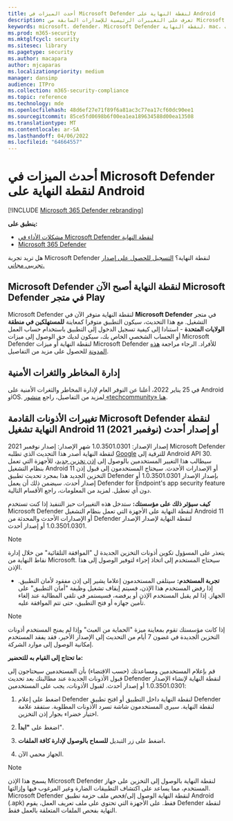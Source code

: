 ```yaml
---
title: أحدث الميزات في Microsoft Defender لنقطة النهاية على Android
description: تعرف على التغييرات الرئيسية للإصدارات السابقة من Microsoft Defender لنقطة النهاية على Android.
keywords: microsoft، defender، Microsoft Defender لنقطة النهاية، mac، التثبيت، macos، whatsnew
ms.prod: m365-security
ms.mktglfcycl: security
ms.sitesec: library
ms.pagetype: security
ms.author: macapara
author: mjcaparas
ms.localizationpriority: medium
manager: dansimp
audience: ITPro
ms.collection: m365-security-compliance
ms.topic: reference
ms.technology: mde
ms.openlocfilehash: 48d6ef27e71f89f6a81ac3c77ea17cf60dc90ee1
ms.sourcegitcommit: 85ce5fd0698b6f00ea1ea189634588d00ea13508
ms.translationtype: MT
ms.contentlocale: ar-SA
ms.lasthandoff: 04/06/2022
ms.locfileid: "64664557"
---
```

# <a name="whats-new-in-microsoft-defender-for-endpoint-on-android"></a>أحدث الميزات في Microsoft Defender لنقطة النهاية على Android

[!INCLUDE [Microsoft 365 Defender rebranding](../../includes/microsoft-defender.md)]

**ينطبق على:**
- [مشكلات الأداء في Microsoft Defender لنقطة النهاية](https://go.microsoft.com/fwlink/p/?linkid=2154037)
- [Microsoft 365 Defender](https://go.microsoft.com/fwlink/?linkid=2118804)

هل تريد تجربة Microsoft Defender لنقطة النهاية؟ [التسجيل للحصول على إصدار تجريبي مجاني.](https://signup.microsoft.com/create-account/signup?products=7f379fee-c4f9-4278-b0a1-e4c8c2fcdf7e&ru=https://aka.ms/MDEp2OpenTrial?ocid=docs-wdatp-exposedapis-abovefoldlink)

## <a name="microsoft-defender-for-endpoint-is-now-microsoft-defender-in-the-play-store"></a>Microsoft Defender لنقطة النهاية أصبح الآن Microsoft Defender في متجر Play

Microsoft Defender لنقطة النهاية متوفر الآن في **Microsoft Defender** في متجر التشغيل. مع هذا التحديث، سيكون التطبيق متوفرا كمعاينة **للمستهلكين في منطقة الولايات المتحدة** - استنادا إلى كيفية تسجيل الدخول إلى التطبيق باستخدام حساب العمل أو الحساب الشخصي الخاص بك، سيكون لديك حق الوصول إلى ميزات Microsoft Defender لنقطة النهاية أو ميزات Microsoft Defender للأفراد. الرجاء مراجعة [هذه المدونة](https://www.microsoft.com/en-us/microsoft-365/microsoft-defender-for-individuals) للحصول على مزيد من التفاصيل.

## <a name="threat-and-vulnerability-management"></a>إدارة المخاطر والثغرات الأمنية

في 25 يناير 2022، أعلنا عن التوفر العام لإدارة المخاطر والثغرات الأمنية على Android وiOS. لمزيد من التفاصيل، راجع [منشور «techcommunity» هنا](https://techcommunity.microsoft.com/t5/microsoft-defender-for-endpoint/announcing-general-availability-of-vulnerability-management/ba-p/3071663).

## <a name="upcoming-permission-changes-for-microsoft-defender-for-endpoint-running-android-11-or-later-nov-2021"></a>تغييرات الأذونات القادمة Microsoft Defender لنقطة النهاية تشغيل Android 11 أو إصدار أحدث (نوفمبر 2021)

إصدار الإصدار: 1.0.3501.0301 شهر الإصدار: إصدار نوفمبر 2021 Microsoft Defender لنقطة النهاية أصدر هذا التحديث الذي تطلبه [Google](https://developer.android.com/distribute/play-policies#APILevel30) للترقية إلى Android API 30. سيطالب هذا التغيير المستخدمين بالوصول إلى [إذن تخزين جديد](https://developer.android.com/training/data-storage/manage-all-files#all-files-access-google-play)، للأجهزة التي تعمل بنظام التشغيل Android 11 أو الإصدارات الأحدث. سيحتاج المستخدمون إلى قبول إذن التخزين الجديد هذا بمجرد تحديث تطبيق Defender بإصدار الإصدار 1.0.3501.0301 أو إصدار أحدث. سيضمن ذلك أن يعمل Defender for Endpoint's app security feature دون أي تعطيل. لمزيد من المعلومات، راجع الأقسام التالية.

**كيف سيؤثر ذلك على مؤسستك:** ستدخل هذه التغييرات حيز التنفيذ إذا كنت تستخدم Microsoft Defender لنقطة النهاية على الأجهزة التي تعمل بنظام التشغيل Android 11 أو الإصدارات الأحدث والمحدثة من Defender لنقطة النهاية لإصدار الإصدار 1.0.3501.0301 أو إصدار أحدث.

> [!NOTE]
> يتعذر على المسؤول تكوين أذونات التخزين الجديدة ل "الموافقة التلقائية" من خلال إدارة نقاط النهاية من Microsoft. سيحتاج المستخدم إلى اتخاذ إجراء لتوفير الوصول إلى هذا الإذن.

- **تجربة المستخدم:** سيتلقى المستخدمون إعلاما يشير إلى إذن مفقود لأمان التطبيق. إذا رفض المستخدم هذا الإذن، فسيتم إيقاف تشغيل وظيفة "أمان التطبيق" على الجهاز. إذا لم يقبل المستخدم الإذن أو يرفضه، فسيستمر في تلقي المطالبة عند إلغاء تأمين جهازه أو فتح التطبيق، حتى تتم الموافقة عليه.

> [!NOTE]
> إذا كانت مؤسستك تقوم بمعاينة ميزة "الحماية من العبث" وإذا لم يمنح المستخدم أذونات التخزين الجديدة في غضون 7 أيام من التحديث إلى الإصدار الأخير، فقد يفقد المستخدم إمكانية الوصول إلى موارد الشركة.

**ما تحتاج إلى القيام به للتحضير:**

قم بإعلام المستخدمين ومساعدتك (حسب الاقتضاء) بأن المستخدمين سيحتاجون إلى قبول الأذونات الجديدة عند مطالبتك بعد تحديث Defender لنقطة النهاية لإنشاء الإصدار 1.0.3501.0301 أو إصدار أحدث. لقبول الأذونات، يجب على المستخدمين:

1. اضغط على إعلام Defender لنقطة النهاية داخل التطبيق أو افتح تطبيق Defender لنقطة النهاية. سيرى المستخدمون شاشة تسرد الأذونات المطلوبة. ستفقد علامة اختيار خضراء بجوار إذن التخزين.

2. اضغط على **"ابدأ**".

3. اضغط على زر التبديل **للسماح بالوصول لإدارة كافة الملفات.**

4. الجهاز محمي الآن.

  > [!NOTE]
  > يسمح هذا الإذن Microsoft Defender لنقطة النهاية بالوصول إلى التخزين على جهاز المستخدم، مما يساعد على اكتشاف التطبيقات الضارة وغير المرغوب فيها وإزالتها. Microsoft Defender لنقطة النهاية الوصول إلى/فحص ملف حزمة تطبيق Android (.apk) فقط. على الأجهزة التي تحتوي على ملف تعريف العمل، يقوم Defender لنقطة النهاية بفحص الملفات المتعلقة بالعمل فقط.
